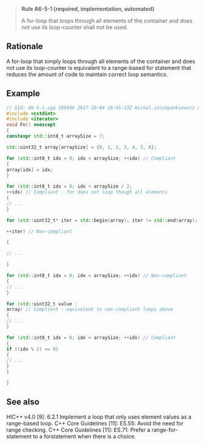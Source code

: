 > **Rule A6-5-1 (required, implementation, automated)**
>
> A for-loop that loops through all elements of the container and does not
> use its loop-counter shall not be used.

## Rationale

A for-loop that simply loops through all elements of the container and does not use its
loop-counter is equivalent to a range-based for statement that reduces the amount of
code to maintain correct loop semantics.

## Example

```cpp
// $Id: A6-5-1.cpp 289436 2017-10-04 10:45:23Z michal.szczepankiewicz $
#include <cstdint>
#include <iterator>
void Fn() noexcept
{
constexpr std::int8_t arraySize = 7;

std::uint32_t array[arraySize] = {0, 1, 2, 3, 4, 5, 6};

for (std::int8_t idx = 0; idx < arraySize; ++idx) // Compliant
{
array[idx] = idx;
}

for (std::int8_t idx = 0; idx < arraySize / 2;
++idx) // Compliant - for does not loop though all elements
{
// ...
}

for (std::uint32_t* iter = std::begin(array); iter != std::end(array);

++iter) // Non-compliant

{

// ...

}

for (std::int8_t idx = 0; idx < arraySize; ++idx) // Non-compliant
{
// ...
}

for (std::uint32_t value :
array) // Compliant - equivalent to non-compliant loops above
{
// ...
}

for (std::int8_t idx = 0; idx < arraySize; ++idx) // Compliant
{
if ((idx % 2) == 0)
{
// ...
}
}

}

```

## See also

HIC++ v4.0 [9]: 6.2.1 Implement a loop that only uses element values as a
range-based loop.
C++ Core Guidelines [11]: ES.55: Avoid the need for range checking.
C++ Core Guidelines [11]: ES.71: Prefer a range-for-statement to a forstatement when there is a choice.
